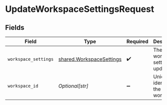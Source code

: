 # UpdateWorkspaceSettingsRequest


## Fields

| Field                                                                | Type                                                                 | Required                                                             | Description                                                          |
| -------------------------------------------------------------------- | -------------------------------------------------------------------- | -------------------------------------------------------------------- | -------------------------------------------------------------------- |
| `workspace_settings`                                                 | [shared.WorkspaceSettings](../../models/shared/workspacesettings.md) | :heavy_check_mark:                                                   | The workspace settings to update.                                    |
| `workspace_id`                                                       | *Optional[str]*                                                      | :heavy_minus_sign:                                                   | Unique identifier of the workspace.                                  |